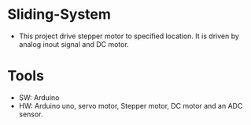 # Sliding-System
- This project drive stepper motor to specified location. It is driven by analog inout signal and DC motor.

# Tools
- SW: Arduino
- HW: Arduino uno, servo motor, Stepper motor, DC motor and an ADC sensor.
